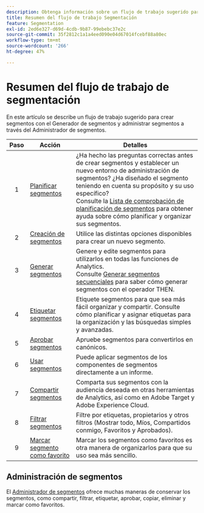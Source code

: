 ```yaml
---
description: Obtenga información sobre un flujo de trabajo sugerido para crear segmentos con el generador de segmentos y administrados mediante el administrador de segmentos.
title: Resumen del flujo de trabajo Segmentación
feature: Segmentation
exl-id: 2ed6e327-d69d-4cdb-9b87-99ebebc37e2c
source-git-commit: 35f2812c1a1a4eed090e04d67014fcebf88a80ec
workflow-type: tm+mt
source-wordcount: '266'
ht-degree: 47%

---
```


# Resumen del flujo de trabajo de segmentación

En este artículo se describe un flujo de trabajo sugerido para crear segmentos con el Generador de segmentos y administrar segmentos a través del Administrador de segmentos.


| Paso | Acción | Detalles |
|:--:|---|---|
| 1 | [Planificar segmentos](/help/components/segmentation/segmentation-workflow/seg-plan.md) | ¿Ha hecho las preguntas correctas antes de crear segmentos y establecer un nuevo entorno de administración de segmentos? ¿Ha diseñado el segmento teniendo en cuenta su propósito y su uso específico? <br/>Consulte la [Lista de comprobación de planificación de segmentos](seg-plan.md) para obtener ayuda sobre cómo planificar y organizar sus segmentos. |
| 2 | [Creación de segmentos](seg-create.md) | Utilice las distintas opciones disponibles para crear un nuevo segmento. |
| 3 | [Generar segmentos](/help/components/segmentation/segmentation-workflow/seg-build.md) | Genere y edite segmentos para utilizarlos en todas las funciones de Analytics. <br/>Consulte [Generar segmentos secuenciales](/help/components/segmentation/segmentation-workflow/seg-sequential-build.md) para saber cómo generar segmentos con el operador THEN. |
| 4 | [Etiquetar segmentos](/help/components/segmentation/segmentation-workflow/seg-tag.md) | Etiquete segmentos para que sea más fácil organizar y compartir. Consulte cómo planificar y asignar etiquetas para la organización y las búsquedas simples y avanzadas. |
| 5 | [Aprobar segmentos](/help/components/segmentation/segmentation-workflow/seg-approve.md) | Apruebe segmentos para convertirlos en canónicos. |
| 6 | [Usar segmentos](/help/components/segmentation/segmentation-workflow/t-seg-apply.md) | Puede aplicar segmentos de los componentes de segmentos directamente a un informe. |
| 7 | [Compartir segmentos](/help/components/segmentation/segmentation-workflow/t-seg-share.md) | Comparta sus segmentos con la audiencia deseada en otras herramientas de Analytics, así como en Adobe Target y Adobe Experience Cloud. |
| 8 | [Filtrar segmentos](/help/components/segmentation/segmentation-workflow/t-seg-filter.md) | Filtre por etiquetas, propietarios y otros filtros (Mostrar todo, Míos, Compartidos conmigo, Favoritos y Aprobados). |
| 9 | [Marcar segmento como favorito](/help/components/segmentation/segmentation-workflow/t-seg-favorite.md) | Marcar los segmentos como favoritos es otra manera de organizarlos para que su uso sea más sencillo. |

## Administración de segmentos

El [Administrador de segmentos](/help/components/segmentation/segmentation-workflow/seg-manage.md) ofrece muchas maneras de conservar los segmentos, como compartir, filtrar, etiquetar, aprobar, copiar, eliminar y marcar como favoritos.
